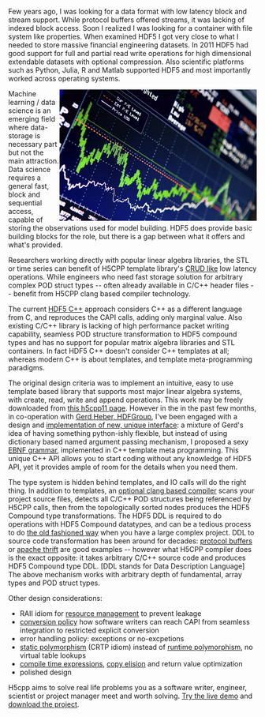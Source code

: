 

Few years ago, I was looking for a data format with low latency block and stream support. While protocol buffers offered streams, it was lacking of indexed block access. Soon I realized I was looking for a container with file system like properties. When examined HDF5 I got very close to what I needed to store massive financial engineering datasets. In 2011 HDF5 had good support for full and partial read write operations for high dimensional extendable datasets with optional compression. Also scientific platforms such as Python, Julia, R and Matlab supported HDF5 and most importantly worked across operating systems.

<img src="../pix/financial_eng.jpg" alt="drawing" style="width:400px; float:right;"/>


Machine learning / data science is an emerging field where data-storage is necessary part but not the main attraction. Data science requires a general fast, block and sequential access, capable of storing the observations used for model building. HDF5 does provide basic building blocks for the role, but there is a gap between what it offers and what's provided.

<!--
number of functions
pt: 15, tbale: 10  data: 27 file: 36 error: 30  group: 27 ident: 30
--> 

Researchers working directly with popular linear algebra libraries, the STL or time series can benefit of H5CPP template library's [CRUD like][23] low latency operations. While engineers who need fast storage solution for arbitrary complex POD struct types -- often already available in C/C++ header files -- benefit from H5CPP clang based compiler technology.

The current [HDF5 C++][30] approach considers C++ as a different language from C, and reproduces the CAPI calls, adding only marginal value. Also  existing C/C++ library is lacking of high performance packet writing capability, seamless POD structure transformation to HDF5 compound types and has no support for popular matrix algebra libraries and STL containers. In fact HDF5 C++ doesn't consider  C++ templates at all; whereas modern C++ is about templates, and template meta-programming paradigms.

The original design criteria was to implement an intuitive, easy to use template based library that supports most major linear algebra systems,  with create, read, write and append operations. This work may be freely downloaded from [ this h5cpp11 page][1].
However in the in the past few months, in co-operation with [Gerd Heber, HDFGroup][3],  I've been  engaged with a design and [implementation of new, unique interface][2]: a mixture of Gerd's idea of having something python-ishly flexible, but instead of using dictionary based named argument passing mechanism, I proposed a sexy [EBNF grammar][6], implemented in C++ template meta programming.
This unique C++ API allows you to start coding without any knowledge of HDF5 API, yet it provides ample of room for the details when you need them.

The type system is hidden behind templates, and IO calls will do the right thing. In addition to templates, an [optional clang based compiler][5] scans your project source files, detects all C/C++ POD structures being referenced by H5CPP calls, then from the topologically sorted nodes produces the HDF5 Compound type transformations. The HDF5 DDL is required to do operations with HDF5 Compound datatypes, and can be a tedious process to do [the old fashioned way][40] when you have a large complex project. DDL to source code transformation has been around for decades: [protocol buffers][40] or [apache thrift][50] are good examples -- however what H5CPP compiler does is the exact opposite:
	it takes arbitrary C/C++ source code and produces HDF5 Compound type DDL. [DDL stands for Data Description Language]
The above mechanism works with arbitrary depth of fundamental, array types and POD struct types.

Other design considerations:
- RAII idiom for [resource management][10] to prevent leakage 
- [conversion policy][11] how software writers can reach CAPI from seamless integration to restricted explicit conversion
- error handling policy: exceptions or no-excpetions
- [static polymorphism][20] (CRTP idiom) instead of [runtime polymorphism][21], no virtual table lookups
- [compile time expressions][23], [copy elision][22] and return value optimization
- polished design

H5cpp aims to solve real life problems you as a software writer, engineer, scientist or project manager meet and worth solving.  [Try the live demo][100] and [download the project][4].


[1]: http://github.com/steven-varga/h5cpp11
[2]: http://h5cpp.ca
[3]: https://github.com/gheber
[4]: http://github.com/steven-varga/h5cpp
[5]: http://h5cpp.ca/compiler
[6]: https://en.wikipedia.org/wiki/Extended_Backus%E2%80%93Naur_form
[10]: http://sandbox.h5cpp.ca/md__home_steven_Documents_projects_h5cpp_docs_pages_conversion.html#link_raii_idiom
[11]: http://sandbox.h5cpp.ca/md__home_steven_Documents_projects_h5cpp_docs_pages_conversion.html#link_conversion_policy
[20]: https://en.wikipedia.org/wiki/Curiously_recurring_template_pattern
[21]: https://en.wikipedia.org/wiki/Virtual_method_table
[22]: https://en.wikipedia.org/wiki/Copy_elision
[23]: https://en.wikipedia.org/wiki/Create,_read,_update_and_delete
[23]: http://en.cppreference.com/w/cpp/language/constant_expression
[30]:https://support.hdfgroup.org/HDF5/doc/cpplus_RM/index.html
[40]: https://thrift.apache.org/
[41]: https://en.wikipedia.org/wiki/Protocol_Buffers
[50]: http://h5cpp.ca/compound_8c-example.html
[100]: http://h5cpp.ca/cgi/redirect.py


